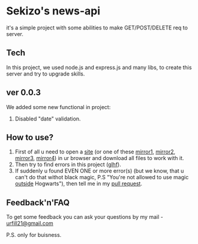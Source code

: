 # Sekizo's news-api
it's a simple project with some abilities to make GET/POST/DELETE req to server.

## Tech
In this project, we used node.js and express.js and many libs, to create this server and try to upgrade skills.

## ver 0.0.3
We added some new functional in project:
1. Disabled "date" validation.

## How to use?
1. First of all u need to open a [site](http://178.154.224.36/) (or one of these [mirror1](http://sekizo.students.nomoreparties.xyz/), [mirror2](https://sekizo.students.nomoreparties.xyz/), [mirror3](http://www.sekizo.students.nomoreparties.xyz/), [mirror4](https://www.sekizo.students.nomoreparties.xyz/)) in ur browser and download all files to work with it.
2. Then try to find errors in this project ([glhf](https://ivan.bessarabov.ru/blog/gl-hf)).
3. If suddenly u found EVEN ONE or more error(s) (but we know, that u can't do that withot black magic, P.S "You're not allowed to use magic [outside](https://harrypotter.fandom.com/f/p/3258895044706340242) Hogwarts"), then tell me in my [pull request](https://docs.github.com/en/github/collaborating-with-issues-and-pull-requests/about-pull-requests).

## Feedback'n'FAQ
To get some feedback you can ask your questions by my mail - urfill21@gmail.com

P.S. only for buisness.
